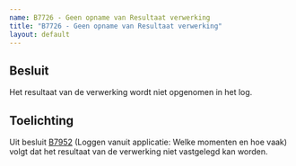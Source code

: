 ```yaml
---
name: B7726 - Geen opname van Resultaat verwerking
title: "B7726 - Geen opname van Resultaat verwerking"
layout: default
---
```

## Besluit
Het resultaat van de verwerking wordt niet opgenomen in het log.

## Toelichting
Uit besluit [B7952](./7952.md) (Loggen vanuit applicatie: Welke momenten en hoe vaak) volgt dat het resultaat van de verwerking niet vastgelegd kan worden.
